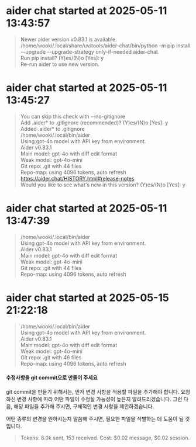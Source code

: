 
# aider chat started at 2025-05-11 13:43:57

> Newer aider version v0.83.1 is available.  
> /home/wooki/.local/share/uv/tools/aider-chat/bin/python -m pip install --upgrade --upgrade-strategy only-if-needed aider-chat  
> Run pip install? (Y)es/(N)o [Yes]: y  
> Re-run aider to use new version.  

# aider chat started at 2025-05-11 13:45:27

> You can skip this check with --no-gitignore  
> Add .aider* to .gitignore (recommended)? (Y)es/(N)o [Yes]: y  
> Added .aider* to .gitignore  
> /home/wooki/.local/bin/aider  
> Using gpt-4o model with API key from environment.  
> Aider v0.83.1  
> Main model: gpt-4o with diff edit format  
> Weak model: gpt-4o-mini  
> Git repo: .git with 44 files  
> Repo-map: using 4096 tokens, auto refresh  
> https://aider.chat/HISTORY.html#release-notes  
> Would you like to see what's new in this version? (Y)es/(N)o [Yes]: y  

#### <blank>  

#### <blank>  

#### <blank>  

# aider chat started at 2025-05-11 13:47:39

> /home/wooki/.local/bin/aider  
> Using gpt-4o model with API key from environment.  
> Aider v0.83.1  
> Main model: gpt-4o with diff edit format  
> Weak model: gpt-4o-mini  
> Git repo: .git with 44 files  
> Repo-map: using 4096 tokens, auto refresh  

# aider chat started at 2025-05-15 21:22:18

> /home/wooki/.local/bin/aider  
> Using gpt-4o model with API key from environment.  
> Aider v0.83.1  
> Main model: gpt-4o with diff edit format  
> Weak model: gpt-4o-mini  
> Git repo: .git with 46 files  
> Repo-map: using 4096 tokens, auto refresh  

#### 수정사항을 git commit으로 만들어 주세요  

git commit을 만들기 위해서는, 먼저 변경 사항을 적용할 파일을 추가해야 합니다. 요청하신 변경 사항에 따라 어떤 파일이 수정될 가능성이 높은지 알려드리겠습니다. 그런 다음, 해당 파일을 추가해 주시면, 구체적인 변경 사항을 제안하겠습니다. 

어떤 종류의 변경을 원하시는지 말씀해 주시면, 필요한 파일을 식별하는 데 도움이 될 것입니다.

> Tokens: 8.0k sent, 153 received. Cost: $0.02 message, $0.02 session.  
